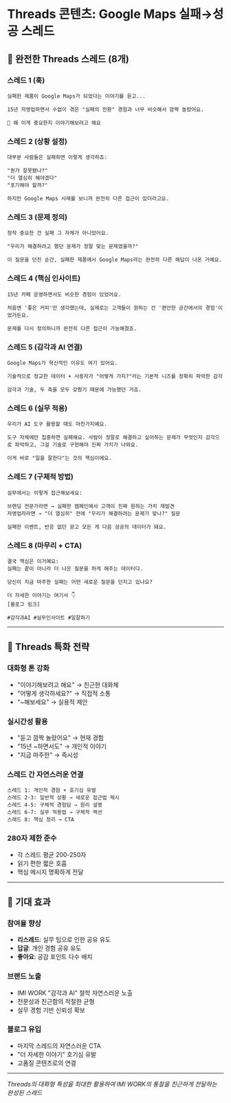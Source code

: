 # Threads 콘텐츠: Google Maps 실패→성공 스레드

## 🧵 완전한 Threads 스레드 (8개)

### 스레드 1 (훅)
```
실패한 제품이 Google Maps가 되었다는 이야기를 듣고...

15년 자영업하면서 수없이 겪은 "실패의 전환" 경험과 너무 비슷해서 깜짝 놀랐어요.

🧵 왜 이게 중요한지 이야기해보려고 해요
```

### 스레드 2 (상황 설정)
```
대부분 사람들은 실패하면 이렇게 생각하죠:

"뭔가 잘못됐나?"
"더 열심히 해야겠다"
"포기해야 할까?"

하지만 Google Maps 사례를 보니까 완전히 다른 접근이 있더라고요.
```

### 스레드 3 (문제 정의)
```
정작 중요한 건 실패 그 자체가 아니었어요.

"우리가 해결하려고 했던 문제가 정말 맞는 문제였을까?"

이 질문을 던진 순간, 실패한 제품에서 Google Maps라는 완전히 다른 해답이 나온 거예요.
```

### 스레드 4 (핵심 인사이트)
```
15년 카페 운영하면서도 비슷한 경험이 있었어요.

처음엔 '좋은 커피'만 생각했는데, 실제로는 고객들이 원하는 건 '편안한 공간에서의 경험'이었거든요.

문제를 다시 정의하니까 완전히 다른 접근이 가능해졌죠.
```

### 스레드 5 (감각과 AI 연결)
```
Google Maps가 혁신적인 이유도 여기 있어요.

기술적으로 정교한 데이터 + 사용자가 "어떻게 가지?"라는 기본적 니즈를 정확히 파악한 감각

감각과 기술, 두 축을 모두 갖췄기 때문에 가능했던 거죠.
```

### 스레드 6 (실무 적용)
```
우리가 AI 도구 활용할 때도 마찬가지예요.

도구 자체에만 집중하면 실패해요. 사람이 정말로 해결하고 싶어하는 문제가 무엇인지 감각으로 파악하고, 그걸 기술로 구현해야 진짜 가치가 나와요.

이게 바로 "일을 잘한다"는 것의 핵심이에요.
```

### 스레드 7 (구체적 방법)
```
실무에서는 이렇게 접근해보세요:

브랜딩 전문가라면 → 실패한 캠페인에서 고객이 진짜 원하는 가치 재발견
자영업자라면 → "더 열심히" 전에 "우리가 해결하려는 문제가 맞나?" 질문

실패한 이벤트, 반응 없던 광고 모든 게 다음 성공의 데이터가 돼요.
```

### 스레드 8 (마무리 + CTA)
```
결국 핵심은 이거예요:
실패는 끝이 아니라 더 나은 질문을 하게 해주는 데이터다.

당신이 지금 마주한 실패는 어떤 새로운 질문을 던지고 있나요?

더 자세한 이야기는 여기서 👇
[블로그 링크]

#감각과AI #실무인사이트 #일잘하기
```

---

## 📱 Threads 특화 전략

### 대화형 톤 강화
- "이야기해보려고 해요" → 친근한 대화체
- "어떻게 생각하세요?" → 직접적 소통
- "~해보세요" → 실용적 제안

### 실시간성 활용
- "듣고 깜짝 놀랐어요" → 현재 경험
- "15년 ~하면서도" → 개인적 이야기
- "지금 마주한" → 즉시성

### 스레드 간 자연스러운 연결
```
스레드 1: 개인적 경험 + 호기심 유발
스레드 2-3: 일반적 상황 → 새로운 접근법 제시
스레드 4-5: 구체적 경험담 → 원리 설명
스레드 6-7: 실무 적용법 → 구체적 액션
스레드 8: 핵심 정리 → CTA
```

### 280자 제한 준수
- 각 스레드 평균 200-250자
- 읽기 편한 짧은 호흡
- 핵심 메시지 명확하게 전달

---

## 🎯 기대 효과

### 참여율 향상
- **리스레드**: 실무 팁으로 인한 공유 유도
- **답글**: 개인 경험 공유 유도
- **좋아요**: 공감 포인트 다수 배치

### 브랜드 노출
- IMI WORK "감각과 AI" 철학 자연스러운 노출
- 전문성과 친근함의 적절한 균형
- 실무 경험 기반 신뢰성 확보

### 블로그 유입
- 마지막 스레드의 자연스러운 CTA
- "더 자세한 이야기" 호기심 유발
- 고품질 콘텐츠로의 연결

---

*Threads의 대화형 특성을 최대한 활용하여 IMI WORK의 통찰을 친근하게 전달하는 완성된 스레드*